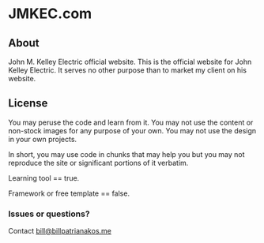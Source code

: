 # JMKEC.com

## About

John M. Kelley Electric official website. This is the official website for John Kelley Electric. It serves no other purpose than to market my client on his website.

## License

You may peruse the code and learn from it. You may not use the content or non-stock images for any purpose of your own. You may not use the design in your own projects.

In short, you may use code in chunks that may help you but you may not reproduce the site or significant portions of it verbatim.

Learning tool == true.

Framework or free template == false.

### Issues or questions?

Contact bill@billpatrianakos.me